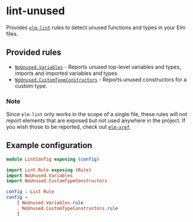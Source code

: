 # lint-unused

Provides [`elm-lint`](https://package.elm-lang.org/packages/jfmengels/elm-lint/latest/) rules to detect unused functions and types in your Elm files.

## Provided rules

- [`NoUnused.Variables`](./NoUnused-Variables) - Reports unused top-level variables and types, imports and imported variables and types.
- [`NoUnused.CustomTypeConstructors`](./NoUnused-CustomTypeConstructors) - Reports unused constructors for a custom type.

### Note

Since `elm-lint` only works in the scope of a single file, these rules
will not report elements that are exposed but not used anywhere in the project.
If you wish those to be reported, check out [`elm-xref`](https://github.com/zwilias/elm-xref).

## Example configuration

```elm
module LintConfig exposing (config)

import Lint.Rule exposing (Rule)
import NoUnused.Variables
import NoUnused.CustomTypeConstructors

config : List Rule
config =
    [ NoUnused.Variables.rule
    , NoUnused.CustomTypeConstructors.rule
    ]
```
